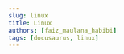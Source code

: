 ```yaml
---
slug: linux
title: Linux
authors: [faiz_maulana_habibi]
tags: [docusaurus, linux]
---
```

<!-- truncate -->